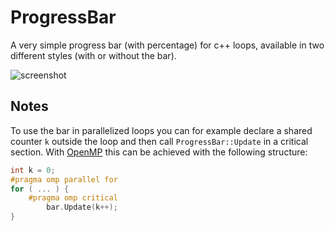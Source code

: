# ProgressBar
A very simple progress bar (with percentage) for c++ loops, available in two different styles (with or without the bar).

![screenshot](https://raw.githubusercontent.com/luigipertoldi/progressbar/master/bar.png?raw=true "'#' style")

## Notes
To use the bar in parallelized loops you can for example declare a shared counter `k` outside the loop and then call `ProgressBar::Update` in a critical section. With [OpenMP](http://www.openmp.org) this can be achieved with the following structure:
```cpp
int k = 0;
#pragma omp parallel for
for ( ... ) {
    #pragma omp critical
        bar.Update(k++);
}
```
